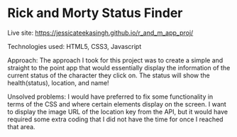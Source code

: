 # Rick and Morty Status Finder

Live site: https://jessicateekasingh.github.io/r_and_m_app_proj/


Technologies used: HTML5, CSS3, Javascript


Approach: The approach I took for this project was to create a simple and straight to the point app that would essentially display the information of the current status of the character they click on. The status will show the health(status), location, and name!

Unsolved problems: I would have preferred to fix some functionality in terms of the CSS and where certain elements display on the screen. I want to display the image URL of the location key from the API, but it would have required some extra coding that I did not have the time for once I reached that area.
